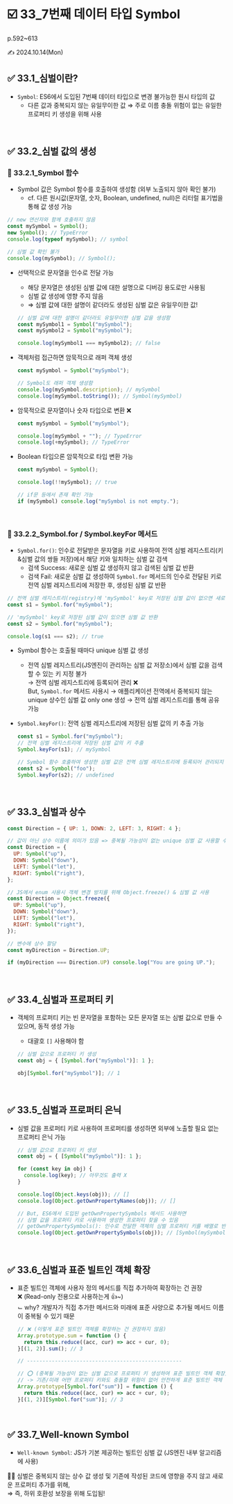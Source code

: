 # ☑️ 33_7번째 데이터 타입 Symbol

p.592~613

✍️ 2024.10.14(Mon)

## ✅ 33.1\_심벌이란?

- `Symbol`: ES6에서 도입된 7번째 데이터 타입으로 변경 불가능한 원시 타입의 값
  - 다른 값과 중복되지 않는 유일무이한 값 ⇒ 주로 이름 충돌 위험이 없는 유일한 프로퍼티 키 생성을 위해 사용

<br/>

## ✅ 33.2\_심벌 값의 생성

### 🔸 33.2.1_Symbol 함수

- Symbol 값은 Symbol 함수를 호출하여 생성함 (외부 노출되지 않아 확인 불가)
  - cf. 다른 원시값(문자열, 숫자, Boolean, undefined, null)은 리터럴 표기법을 통해 값 생성 가능

```jsx
// new 연산자와 함께 호출하지 않음
const mySymbol = Symbol();
new Symbol(); // TypeError
console.log(typeof mySymbol); // symbol

// 심벌 값 확인 불가
console.log(mySymbol); // Symbol();
```

- 선택적으로 문자열을 인수로 전달 가능

  - 해당 문자열은 생성된 심벌 값에 대한 설명으로 디버깅 용도로만 사용됨
  - 심벌 값 생성에 영향 주지 않음
  - ⇒ 심벌 값에 대한 설명이 같더라도 생성된 심벌 값은 유일무이한 값!

  ```jsx
  // 심벌 값에 대한 설명이 같더라도 유일무이한 심벌 값을 생성함
  const mySymbol1 = Symbol("mySymbol");
  const mySymbol2 = Symbol("mySymbol");

  console.log(mySymbol1 === mySymbol2); // false
  ```

- 객체처럼 접근하면 암묵적으로 래퍼 객체 생성

  ```jsx
  const mySymbol = Symbol("mySymbol");

  // Symbol도 래퍼 객체 생성함
  console.log(mySymbol.description); // mySymbol
  console.log(mySymbol.toString()); // Symbol(mySymbol)
  ```

- 암묵적으로 문자열이나 숫자 타입으로 변환 ❌

  ```jsx
  const mySymbol = Symbol("mySymbol");

  console.log(mySymbol + ""); // TypeError
  console.log(+mySymbol); // TypeError
  ```

- Boolean 타입으론 암묵적으로 타입 변환 가능

  ```jsx
  const mySymbol = Symbol();

  console.log(!!mySymbol); // true

  // if문 등에서 존재 확인 가능
  if (mySymbol) console.log("mySymbol is not empty.");
  ```

<br/>

### 🔸 33.2.2_Symbol.for / Symbol.keyFor 메서드

- `Symbol.for()`: 인수로 전달받은 문자열을 키로 사용하여 전역 심벌 레지스트리(키&심벌 값의 쌍들 저장)에서 해당 키와 일치하는 심벌 값 검색
  - 검색 Success: 새로운 심벌 값 생성하지 않고 검색된 심벌 값 반환
  - 검색 Fail: 새로운 심벌 값 생성하여 `Symbol.for` 메서드의 인수로 전달된 키로 전역 심벌 레지스트리에 저장한 후, 생성된 심벌 값 반환

```jsx
// 전역 심벌 레지스트리(registry)에 'mySymbol' key로 저장된 심벌 값이 없으면 새로운 심벌 값 생성
const s1 = Symbol.for("mySymbol");

// 'mySymbol' key로 저장된 심벌 값이 있으면 심벌 값 반환
const s2 = Symbol.for("mySymbol");

console.log(s1 === s2); // true
```

- Symbol 함수는 호출될 때마다 unique 심벌 값 생성

  - 전역 심벌 레지스트리(JS엔진이 관리하는 심벌 값 저장소)에서 심벌 값을 검색할 수 있는 키 지정 불가 <br/>
    → 전역 심벌 레지스트리에 등록되어 관리 ❌ <br/>
    But, `Symbol.for` 메서드 사용시 → 애플리케이션 전역에서 중복되지 않는 unique 상수인 심벌 값 only one 생성 → 전역 심벌 레지스트리를 통해 공유 가능

- `Symbol.keyFor()`: 전역 심벌 레지스트리에 저장된 심벌 값의 키 추출 가능

  ```jsx
  const s1 = Symbol.for("mySymbol");
  // 전역 심벌 레지스트리에 저장된 심벌 값의 키 추출
  Symbol.keyFor(s1); // mySymbol

  // Symbol 함수 호출하여 생성한 심벌 값은 전역 심벌 레지스트리에 등록되어 관리되지 않음
  const s2 = Symbol("foo");
  Symbol.keyFor(s2); // undefined
  ```

<br/>

## ✅ 33.3\_심벌과 상수

```jsx
const Direction = { UP: 1, DOWN: 2, LEFT: 3, RIGHT: 4 };

// 값이 아닌 상수 이름에 의미가 있음 => 중복될 가능성이 없는 unique 심벌 값 사용할 수 있음
const Direction = {
  UP: Symbol("up"),
  DOWN: Symbol("down"),
  LEFT: Symbol("let"),
  RIGHT: Symbol("right"),
};

// JS에서 enum 사용시 객체 변경 방지를 위해 Object.freeze() & 심벌 값 사용
const Direction = Object.freeze({
  UP: Symbol("up"),
  DOWN: Symbol("down"),
  LEFT: Symbol("let"),
  RIGHT: Symbol("right"),
});

// 변수에 상수 할당
const myDirection = Direction.UP;

if (myDirection === Direction.UP) console.log("You are going UP.");
```

<br/>

## ✅ 33.4\_심벌과 프로퍼티 키

- 객체의 프로퍼티 키는 빈 문자열을 포함하는 모든 문자열 또는 심벌 값으로 만들 수 있으며, 동적 생성 가능

  - 대괄호 `[]` 사용해야 함

  ```jsx
  // 심벌 값으로 프로퍼티 키 생성
  const obj = { [Symbol.for("mySymbol")]: 1 };

  obj[Symbol.for("mySymbol")]; // 1
  ```

<br/>

## ✅ 33.5\_심벌과 프로퍼티 은닉

- 심벌 값을 프로퍼티 키로 사용하여 프로퍼티를 생성하면 외부에 노출할 필요 없는 프로퍼티 은닉 가능

  ```jsx
  // 심벌 값으로 프로퍼티 키 생성
  const obj = { [Symbol("mySymbol")]: 1 };

  for (const key in obj) {
    console.log(key); // 아무것도 출력 X
  }

  console.log(Object.keys(obj)); // []
  console.log(Object.getOwnPropertyNames(obj)); // []

  // But, ES6에서 도입된 getOwnPropertySymbols 메서드 사용하면
  // 심벌 값을 프로퍼티 키로 사용하여 생성한 프로퍼티 찾을 수 있음
  // getOwnPropertySymbols(): 인수로 전달한 객체의 심벌 프로퍼티 키를 배열로 반환
  console.log(Object.getOwnPropertySymbols(obj)); // [Symbol(mySymbol)]
  ```

<br/>

## ✅ 33.6\_심벌과 표준 빌트인 객체 확장

- 표준 빌트인 객체에 사용자 정의 메서드를 직접 추가하여 확장하는 건 권장 ❌ (Read-only 전용으로 사용하는게 👍~) <br/>
  ⌙ why? 개발자가 직접 추가한 메서드와 미래에 표준 사양으로 추가될 메서드 이름이 중복될 수 있기 때문

  ```jsx
  // ❌ (이렇게 표준 빌트인 객체를 확장하는 건 권장하지 않음)
  Array.prototype.sum = function () {
    return this.reduce((acc, cur) => acc + cur, 0);
  }[(1, 2)].sum(); // 3

  // --------------------------------------------------

  // ⭕️ (중복될 가능성이 없는 심벌 값으로 프로퍼티 키 생성하여 표준 빌트인 객체 확장)
  // -> 기존/미래 어떤 프로퍼티 키와도 충돌할 위험이 없어 안전하게 표준 빌트인 객체 확장 가능
  Array.prototype[Symbol.for("sum")] = function () {
    return this.reduce((acc, cur) => acc + cur, 0);
  }[(1, 2)][Symbol.for("sum")]; // 3
  ```

<br/>

## ✅ 33.7_Well-known Symbol

- `Well-known Symbol`: JS가 기본 제공하는 빌트인 심벌 값 (JS엔진 내부 알고리즘에 사용)

🧚‍♀️ 심벌은 중복되지 않는 상수 값 생성 및 기존에 작성된 코드에 영향을 주지 않고 새로운 프로퍼티 추가를 위해, <br/>
⇒ 즉, 하위 호환성 보장을 위해 도입됨!

